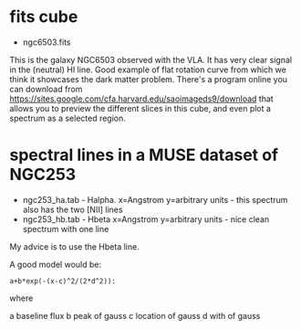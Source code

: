 # fits cube

* ngc6503.fits

This is the galaxy NGC6503 observed with the VLA.  It has very clear
signal in the (neutral) HI line. Good example of flat rotation curve
from which we think it showcases the dark matter problem.  There's a
program online you can download from
https://sites.google.com/cfa.harvard.edu/saoimageds9/download that
allows you to preview the different slices in this cube, and even plot
a spectrum as a selected region.


# spectral lines in a MUSE dataset of NGC253

* ngc253_ha.tab - Halpha.    x=Angstrom y=arbitrary units    - this spectrum also has the two [NII] lines
* ngc253_hb.tab - Hbeta      x=Angstrom y=arbitrary units    - nice clean spectrum with one line

My advice is to use the Hbeta line.

A good model would be:

    a+b*exp(-(x-c)^2/(2*d^2)):

where

 a   baseline flux
 b   peak of gauss
 c   location of gauss
 d   with of gauss
